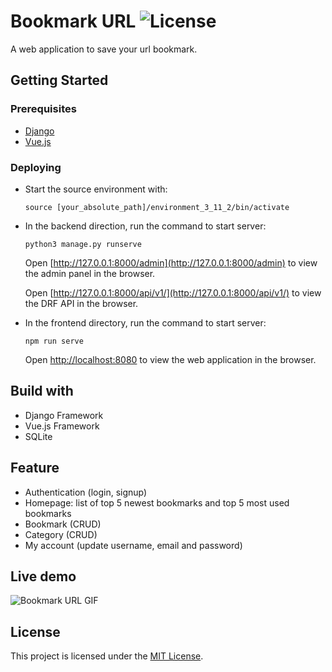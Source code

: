 # Bookmark URL <img src="https://poser.pugx.org/laravel/framework/license.svg" alt="License">

A web application to save your url bookmark.

## Getting Started

### Prerequisites

* [Django](https://www.djangoproject.com/download/)
* [Vue.js](https://vuejs.org/guide/quick-start.html)

### Deploying

* Start the source environment with:

  `source [your_absolute_path]/environment_3_11_2/bin/activate`

* In the backend direction, run the command to start server:

  `python3 manage.py runserve`

  Open [http://127.0.0.1:8000/admin](http://127.0.0.1:8000/admin) to view the admin panel in the browser.
  
  Open [http://127.0.0.1:8000/api/v1/](http://127.0.0.1:8000/api/v1/) to view the DRF API in the browser.

* In the frontend directory, run the command to start server:

  `npm run serve`

  Open [http://localhost:8080](http://localhost:8080) to view the web application in the browser.

## Build with
* Django Framework
* Vue.js Framework
* SQLite

## Feature
* Authentication (login, signup)
* Homepage: list of top 5 newest bookmarks and top 5 most used bookmarks
* Bookmark (CRUD)
* Category (CRUD)
* My account (update username, email and password)

## Live demo

![Bookmark URL GIF](https://s2.gifyu.com/images/Screen-Recording-2023-03-19-at-2.gif)

## License

This project is licensed under the [MIT License](https://opensource.org/licenses/MIT).


